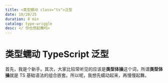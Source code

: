 ```yaml
---
title: <类型蠕动 class="ts">泛型
date: 10/20/25
duration: 8 min
catalog: type-wriggle
desc: </ 你也想起舞吗>
---
```


# 类型蠕动 TypeScript 泛型

首先，我是个新手。其次，大家比较常听见的应该是**类型体操**这个词，所谓**类型体操**就是 TS 基础语法的组合嵌套。所以呢，我想先蠕动起来，再慢慢起舞。
